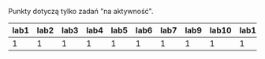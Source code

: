 Punkty dotyczą tylko zadań "na aktywność".

| lab1 | lab2 | lab3 | lab4 | lab5 | lab6 | lab7 | lab9 | lab10 | lab11 | lab12 | lab13 |
|------|------|------|------|------|------|------|------|-------|-------|-------|-------|
|    1 |    1 |    1 |    1 |    1 |    1 |    1 |    1 |     1 |     1 |     1 |     1 |
